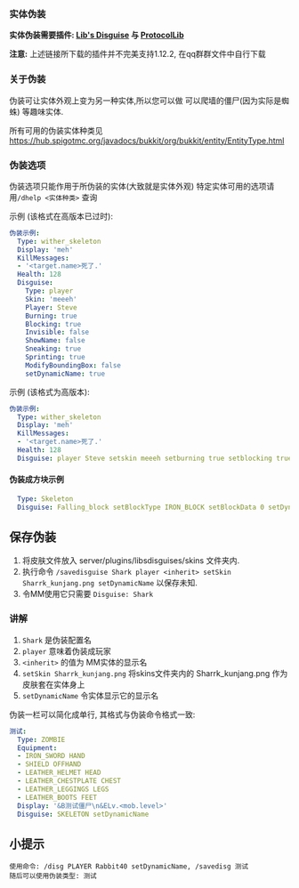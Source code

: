 ### 实体伪装

**实体伪装需要插件: [Lib's Disguise](https://ci.md-5.net/job/LibsDisguises/lastSuccessfulBuild/artifact/target/LibsDisguises.jar/) 与 [ProtocolLib](https://github.com/dmulloy2/ProtocolLib/releases/download/4.8.0/ProtocolLib.jar)**

**注意:** 上述链接所下载的插件并不完美支持1.12.2, 在qq群群文件中自行下载

### 关于伪装

伪装可让实体外观上变为另一种实体,所以您可以做 可以爬墙的僵尸(因为实际是蜘蛛) 等趣味实体.

所有可用的伪装实体种类见
https://hub.spigotmc.org/javadocs/bukkit/org/bukkit/entity/EntityType.html

### 伪装选项

伪装选项只能作用于所伪装的实体(大致就是实体外观)
特定实体可用的选项请用```/dhelp <实体种类>``` 查询

示例 (该格式在高版本已过时):
```yml
伪装示例:
  Type: wither_skeleton
  Display: 'meh'
  KillMessages:
  - '<target.name>死了.'
  Health: 128
  Disguise:
    Type: player
    Skin: 'meeeh'
    Player: Steve
    Burning: true
    Blocking: true
    Invisible: false
    ShowName: false
    Sneaking: true
    Sprinting: true
    ModifyBoundingBox: false
    setDynamicName: true
```

示例 (该格式为高版本):
```yml
伪装示例:
  Type: wither_skeleton
  Display: 'meh'
  KillMessages:
  - '<target.name>死了.'
  Health: 128
  Disguise: player Steve setskin meeeh setburning true setblocking true setinvisible false setcustomnamevisible true setsneaking true setsprinting true setdynamicname false
```

#### 伪装成方块示例
```yml
  Type: Skeleton
  Disguise: Falling_block setBlockType IRON_BLOCK setBlockData 0 setDynamicName
```

## 保存伪装
1. 将皮肤文件放入 server/plugins/libsdisguises/skins 文件夹内. 
2. 执行命令 ``/savedisguise Shark player <inherit> setSkin Sharrk_kunjang.png setDynamicName`` 以保存未知. 
3. 令MM使用它只需要 ``Disguise: Shark``

### 讲解
1. ``Shark`` 是伪装配置名
2. ``player`` 意味着伪装成玩家
3. ``<inherit>`` 的值为 MM实体的显示名
4. ``setSkin Sharrk_kunjang.png`` 将skins文件夹内的 Sharrk_kunjang.png 作为皮肤套在实体身上
5. ``setDynamicName`` 令实体显示它的显示名

伪装一栏可以简化成单行, 其格式与伪装命令格式一致:
```yml
测试:
  Type: ZOMBIE
  Equipment:
  - IRON_SWORD HAND
  - SHIELD OFFHAND
  - LEATHER_HELMET HEAD
  - LEATHER_CHESTPLATE CHEST
  - LEATHER_LEGGINGS LEGS
  - LEATHER_BOOTS FEET
  Display: '&B测试僵尸\n&ELv.<mob.level>'
  Disguise: SKELETON setDynamicName
 ```

小提示
------

    使用命令: /disg PLAYER Rabbit40 setDynamicName, /savedisg 测试  
    随后可以使用伪装类型: 测试